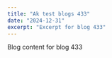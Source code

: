 ```yaml
---
title: "Ak test blogs 433"
date: "2024-12-31"
excerpt: "Excerpt for blog 433"
---
```


Blog content for blog 433